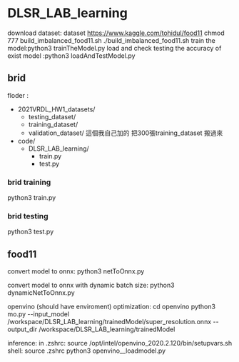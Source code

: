 # DLSR_LAB_learning
download dataset:
dataset https://www.kaggle.com/tohidul/food11
chmod 777 build_imbalanced_food11.sh
./build_imbalanced_food11.sh
train the model:python3 trainTheModel.py
load and check testing the accuracy of exist model :python3 loadAndTestModel.py 

## brid
floder :
* 2021VRDL_HW1_datasets/
    * testing_dataset/
    * training_dataset/
    * validation_dataset/ 這個我自己加的 把300張training_dataset 搬過來
* code/
    * DLSR_LAB_learning/
        * train.py
        * test.py


### brid training

python3 train.py

### brid testing
python3 test.py



## food11
convert model to onnx:
python3 netToOnnx.py

convert model to onnx with dynamic batch size:
python3 dynamicNetToOnnx.py


openvino (should have enviroment)
optimization:
cd openvino
python3 mo.py --input_model /workspace/DLSR_LAB_learning/trainedModel/super_resolution.onnx --output_dir /workspace/DLSR_LAB_learning/trainedModel

inference:
in .zshrc:
source /opt/intel/openvino_2020.2.120/bin/setupvars.sh
shell:
source .zshrc
python3 openvino__loadmodel.py
